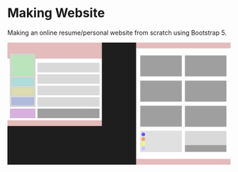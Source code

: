 # Making Website
Making an online resume/personal website from scratch using Bootstrap 5.

![Website Outline](Personal%20Website.png)

